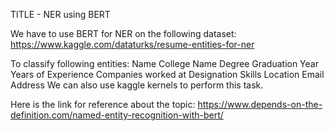TITLE - NER using BERT

We have to use BERT for NER on the following dataset:
https://www.kaggle.com/dataturks/resume-entities-for-ner

To classify following entities:
Name
College Name
Degree
Graduation Year
Years of Experience
Companies worked at
Designation
Skills
Location
Email Address
We can also use kaggle kernels to perform this task.

Here is the link for reference about the topic:
https://www.depends-on-the-definition.com/named-entity-recognition-with-bert/